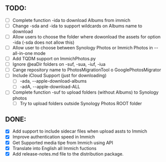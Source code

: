 ## TODO:

- [ ] Complete function -ida to download Albums from immich
- [ ] Change -sda and -ida to support wildcards on Albums name to download
- [ ] Allow users to choose the folder where dowonload the assets for option -ida (-sda does not allow this)
- [ ] Allow user to choose between Synology Photos or Immich Photos in --all-in-one mode
- [ ] Add TQDM support on ImmichPhotos.py
- [ ] Ignore @eaDir folders on -suf, -sua, -iuf, -iua
- [ ] Cange repository name to PhotosMigrationTool o GooglePhotosMigrator
- [ ] Include iCloud Support (just for downloading)
    - [ ] -ada, --apple-download-albums
    - [ ] -adA, --apple-download-ALL
- [ ] Complete function -suf to upload folders (without Albums) to Synology photos
    - [ ] Try to upload folders outside Synology Photos ROOT folder

## DONE:
- [x] Add support to include sidecar files when upload assts to Immich
- [x] Improve authentication speed in Immich
- [x] Get Supported media tipe from Immich using API
- [x] Translate into English all Immich fuctions
- [x] Add release-notes.md file to the distribution package.
